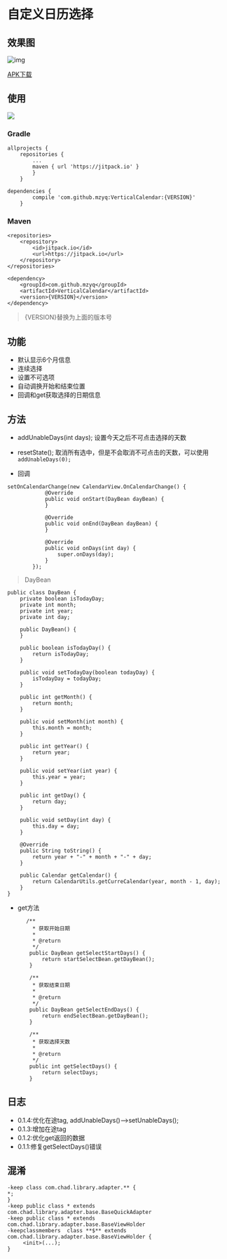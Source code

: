 # 自定义日历选择


## 效果图

![img](https://github.com/mzyq/VerticalCalendar/blob/master/img/preview.gif)

[APK下载](https://w-5.net/YPqDk)

## 使用

[![](https://jitpack.io/v/mzyq/VerticalCalendar.svg)](https://jitpack.io/#mzyq/VerticalCalendar)

### Gradle
```
allprojects {
    repositories {
		...
		maven { url 'https://jitpack.io' }
		}
	}
```

```
dependencies {
        compile 'com.github.mzyq:VerticalCalendar:{VERSION}'
    }
```

### Maven
```
<repositories>
    <repository>
        <id>jitpack.io</id>
        <url>https://jitpack.io</url>
    </repository>
</repositories>
```

```
<dependency>
    <groupId>com.github.mzyq</groupId>
    <artifactId>VerticalCalendar</artifactId>
    <version>{VERSION}</version>
</dependency>
```

>{VERSION}替换为上面的版本号

## 功能
* 默认显示6个月信息
* 连续选择
* 设置不可选项
* 自动调换开始和结束位置
* 回调和get获取选择的日期信息

## 方法
* addUnableDays(int days);
设置今天之后不可点击选择的天数

* resetState();
取消所有选中，但是不会取消不可点击的天数，可以使用
```addUnableDays(0);```

* 回调
```
setOnCalendarChange(new CalendarView.OnCalendarChange() {
            @Override
            public void onStart(DayBean dayBean) {
            }

            @Override
            public void onEnd(DayBean dayBean) {
            }

            @Override
            public void onDays(int day) {
                super.onDays(day);
            }
        });
```
>DayBean
```
public class DayBean {
    private boolean isTodayDay;
    private int month;
    private int year;
    private int day;

    public DayBean() {
    }

    public boolean isTodayDay() {
        return isTodayDay;
    }

    public void setTodayDay(boolean todayDay) {
        isTodayDay = todayDay;
    }

    public int getMonth() {
        return month;
    }

    public void setMonth(int month) {
        this.month = month;
    }

    public int getYear() {
        return year;
    }

    public void setYear(int year) {
        this.year = year;
    }

    public int getDay() {
        return day;
    }

    public void setDay(int day) {
        this.day = day;
    }

    @Override
    public String toString() {
        return year + "-" + month + "-" + day;
    }

    public Calendar getCalendar() {
        return CalendarUtils.getCurreCalendar(year, month - 1, day);
    }
}
```

* get方法

```
      /**
        * 获取开始日期
        *
        * @return
        */
       public DayBean getSelectStartDays() {
           return startSelectBean.getDayBean();
       }

       /**
        * 获取结束日期
        *
        * @return
        */
       public DayBean getSelectEndDays() {
           return endSelectBean.getDayBean();
       }

       /**
        * 获取选择天数
        *
        * @return
        */
       public int getSelectDays() {
           return selectDays;
       }
```

## 日志
* 0.1.4:优化在途tag, addUnableDays()-->setUnableDays();
* 0.1.3:增加在途tag
* 0.1.2:优化get返回的数据
* 0.1.1:修复getSelectDays()错误

## 混淆
```
-keep class com.chad.library.adapter.** {
*;
}
-keep public class * extends com.chad.library.adapter.base.BaseQuickAdapter
-keep public class * extends com.chad.library.adapter.base.BaseViewHolder
-keepclassmembers  class **$** extends com.chad.library.adapter.base.BaseViewHolder {
     <init>(...);
}
```
